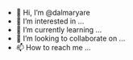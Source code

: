 - 👋 Hi, I’m @dalmaryare
- 👀 I’m interested in ...
- 🌱 I’m currently learning ...
- 💞️ I’m looking to collaborate on ...
- 📫 How to reach me ...

<!---
dalmaryare/dalmaryare is a ✨ special ✨ repository because its `README.md` (this file) appears on your GitHub profile.
You can click the Preview link to take a look at your changes.
--->
